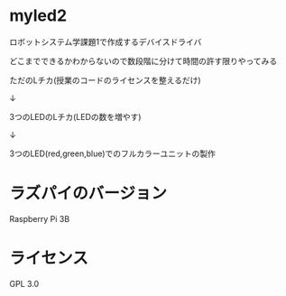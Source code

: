 # myled2

ロボットシステム学課題1で作成するデバイスドライバ

どこまでできるかわからないので数段階に分けて時間の許す限りやってみる

ただのLチカ(授業のコードのライセンスを整えるだけ)

↓

3つのLEDのLチカ(LEDの数を増やす)

↓

3つのLED(red,green,blue)でのフルカラーユニットの製作


# ラズパイのバージョン

Raspberry Pi 3B


# ライセンス

GPL 3.0
